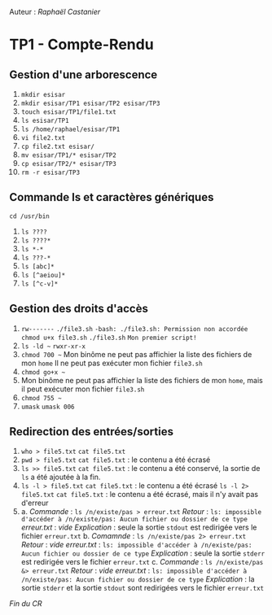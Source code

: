 
Auteur : *Raphaël Castanier*

# TP1 - Compte-Rendu

## Gestion d'une arborescence

1. `mkdir esisar`
2. `mkdir esisar/TP1 esisar/TP2 esisar/TP3`
3. `touch esisar/TP1/file1.txt`
4. `ls esisar/TP1`
5. `ls /home/raphael/esisar/TP1`
6. `vi file2.txt`
7. `cp file2.txt esisar/`
8. `mv esisar/TP1/* esisar/TP2`
9. `cp esisar/TP2/* esisar/TP3`
10. `rm -r esisar/TP3`

## Commande ls et caractères génériques

`cd /usr/bin`
1. `ls ????`
2. `ls ????*`
3. `ls *-*`
4. `ls ???-*`
5. `ls [abc]*`
6. `ls [^aeiou]*`
7. `ls [^c-v]*`

## Gestion des droits d'accès

1.  `rw-------`
    `./file3.sh`
    `-bash: ./file3.sh: Permission non accordée`
    `chmod u+x file3.sh`
    `./file3.sh`
    `Mon premier script!`
2.  `ls -ld ~`
    `rwxr-xr-x`
3.  `chmod 700 ~`
    Mon binôme ne peut pas affichier la liste des fichiers de mon `home`
    Il ne peut pas exécuter mon fichier `file3.sh`
4.  `chmod go+x ~`
5.  Mon binôme ne peut pas affichier la liste des fichiers de mon `home`,
    mais il peut exécuter mon fichier `file3.sh`
6.  `chmod 755 ~`
7.  `umask`
    `umask 006`

## Redirection des entrées/sorties

1.  `who > file5.txt`
    `cat file5.txt`
2.  `pwd > file5.txt`
    `cat file5.txt` : le contenu a été écrasé
3.  `ls >> file5.txt`
    `cat file5.txt` : le contenu a été conservé, la sortie de `ls` a été ajoutée à la fin.
4.  `ls -l > file5.txt`
    `cat file5.txt` : le contenu a été écrasé
    `ls -l 2> file5.txt`
    `cat file5.txt` : le contenu a été écrasé, mais il n'y avait pas d'erreur
5.
    a.
    *Commande*    : `ls /n/existe/pas > erreur.txt`
    *Retour*      : `ls: impossible d'accéder à /n/existe/pas: Aucun fichier ou dossier de ce type`
    *erreur.txt*  : _vide_
    *Explication* : seule la sortie `stdout` est redirigée vers le fichier `erreur.txt`
    b.
    *Comamnde*    : `ls /n/existe/pas 2> erreur.txt`
    *Retour*      : _vide_
    *erreur.txt*  : `ls: impossible d'accéder à /n/existe/pas: Aucun fichier ou dossier de ce type`
    *Explication* : seule la sortie `stderr` est redirigée vers le fichier `erreur.txt`
    c.
    *Commande*    : `ls /n/existe/pas &> erreur.txt`
    *Retour*      : _vide_
    *erreur.txt*  : `ls: impossible d'accéder à /n/existe/pas: Aucun fichier ou dossier de ce type`
    *Explication* : la sortie `stderr` et la sortie `stdout` sont redirigées vers le fichier `erreur.txt`

*Fin du CR*
